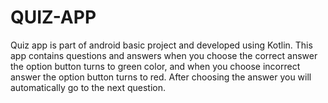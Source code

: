 # QUIZ-APP
Quiz app is part of android basic project and developed using Kotlin. This app contains questions and answers when you choose the correct answer the option button turns to green color, and when you choose incorrect answer the option button turns to red. After choosing the answer you will automatically go to the next question. 
